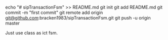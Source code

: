 

 echo "# sipTransactionFsm" >> README.md
 git init
 git add README.md
 git commit -m "first commit"
 git remote add origin git@github.com:bracken1983/sipTransactionFsm.git
 git push -u origin master


Just use class as ict fsm.

